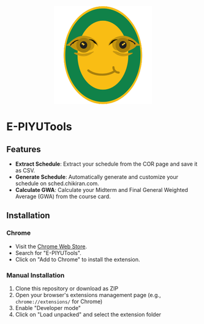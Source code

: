 <div align="center">
  <img src="FITTOOLS.png" alt="E-PIYUTools" />
</div>

# E-PIYUTools

## Features

- **Extract Schedule**: Extract your schedule from the COR page and save it as CSV.
- **Generate Schedule**: Automatically generate and customize your schedule on sched.chikiran.com.
- **Calculate GWA**: Calculate your Midterm and Final General Weighted Average (GWA) from the course card.

## Installation

### Chrome
- Visit the [Chrome Web Store](https://chrome.google.com/webstore/).
- Search for "E-PIYUTools".
- Click on "Add to Chrome" to install the extension.

### Manual Installation
1. Clone this repository or download as ZIP
2. Open your browser's extensions management page (e.g., `chrome://extensions/` for Chrome)
3. Enable "Developer mode"
4. Click on "Load unpacked" and select the extension folder
